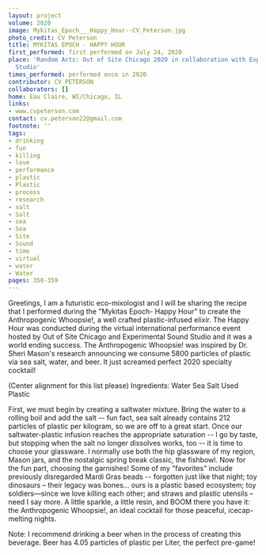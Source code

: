 ```yaml
---
layout: project
volume: 2020
image: Mykitas_Epoch___Happy_Hour--CV_Peterson.jpg
photo_credit: CV Peterson
title: MYKITAS EPOCH - HAPPY HOUR
first_performed: first performed on July 24, 2020
place: 'Random Acts: Out of Site Chicago 2020 in collaboration with Experimental Sound
  Studio'
times_performed: performed once in 2020
contributor: CV PETERSON
collaborators: []
home: Eau Claire, WI/Chicago, IL
links:
- www.cvpeterson.com
contact: cv.peterson22@gmail.com
footnote: ''
tags:
- drinking
- fun
- killing
- love
- performance
- plastic
- Plastic
- process
- research
- salt
- Salt
- sea
- Sea
- Site
- Sound
- time
- virtual
- water
- Water
pages: 358-359
---
```


Greetings, I am a futuristic eco-mixologist and I will be sharing the recipe that I performed during the "Mykitas Epoch- Happy Hour" to create the Anthropogenic Whoopsie!, a well crafted plastic-infused elixir. The Happy Hour was conducted during the virtual international performance event hosted by Out of Site Chicago and Experimental Sound Studio and it was a world ending success.  The Anthropogenic Whoopsie! was inspired by Dr. Sheri Mason's research announcing we consume 5800 particles of plastic via sea salt, water, and beer. It just screamed perfect 2020 specialty cocktail!

(Center alignment for this list please)
Ingredients:
Water
Sea Salt
Used Plastic

First, we must begin by creating a saltwater mixture. Bring the water to a rolling boil and add the salt -- fun fact, sea salt already contains 212 particles of plastic per kilogram, so we are off to a great start.
Once our saltwater-plastic infusion reaches the appropriate saturation -- l go by taste, but stopping when the salt no longer dissolves works, too -- it is time to choose your glassware. I normally use both the hip glassware of my region, Mason jars, and the nostalgic spring break classic, the fishbowl.
Now for the fun part, choosing the garnishes! Some of my "favorites" include previously disregarded Mardi Gras beads -- forgotten just like that night; toy dinosaurs – their legacy was bones… ours is a plastic based ecosystem; toy soldiers—since we love killing each other; and straws and plastic utensils – need I say more. A little sparkle, a little resin, and BOOM there you have it: the Anthropogenic Whoopsie!, an ideal cocktail for those peaceful, icecap-melting nights.

Note: I recommend drinking a beer when in the process of creating this beverage. Beer has 4.05 particles of plastic per Liter, the perfect pre-game!
